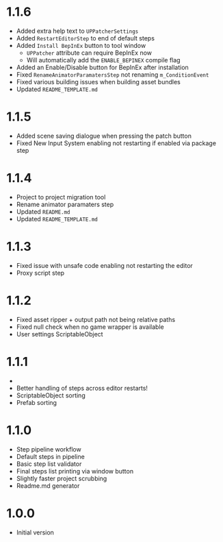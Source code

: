 ﻿# 1.1.6

- Added extra help text to `UPPatcherSettings`
- Added `RestartEditorStep` to end of default steps
- Added `Install BepInEx` button to tool window
  - `UPPatcher` attribute can require BepInEx now
  - Will automatically add the `ENABLE_BEPINEX` compile flag
- Added an Enable/Disable button for BepInEx after installation
- Fixed `RenameAnimatorParamatersStep` not renaming `m_ConditionEvent`
- Fixed various building issues when building asset bundles
- Updated `README_TEMPLATE.md`

# 1.1.5

- Added scene saving dialogue when pressing the patch button
- Fixed New Input System enabling not restarting if enabled via package step

# 1.1.4

- Project to project migration tool
- Rename animator paramaters step
- Updated `README.md`
- Updated `README_TEMPLATE.md`

# 1.1.3

- Fixed issue with unsafe code enabling not restarting the editor
- Proxy script step

# 1.1.2

- Fixed asset ripper + output path not being relative paths
- Fixed null check when no game wrapper is available
- User settings ScriptableObject

# 1.1.1
- 
- Better handling of steps across editor restarts!
- ScriptableObject sorting
- Prefab sorting

# 1.1.0

- Step pipeline workflow
- Default steps in pipeline
- Basic step list validator
- Final steps list printing via window button
- Slightly faster project scrubbing
- Readme.md generator

# 1.0.0

- Initial version